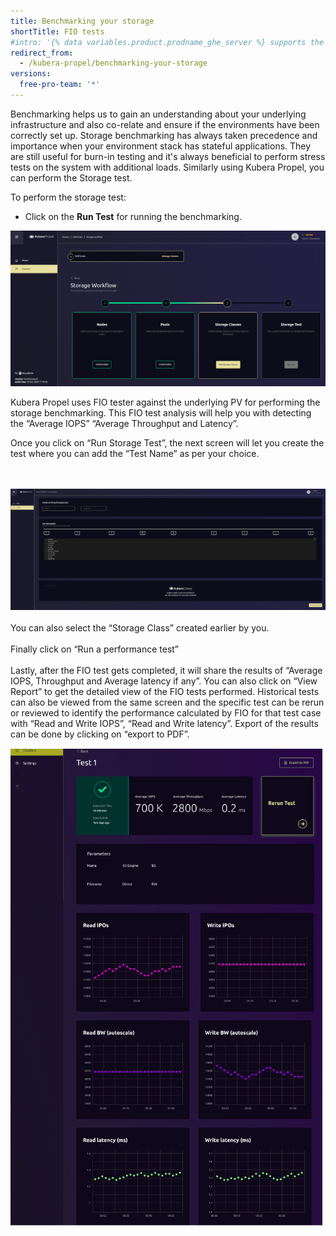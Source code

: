 ```yaml
---
title: Benchmarking your storage
shortTitle: FIO tests
#intro: '{% data variables.product.prodname_ghe_server %} supports the same powerful API available on {% data variables.product.prodname_dotcom_the_website %} as well as its own set of API endpoints.'
redirect_from:
  - /kubera-propel/benchmarking-your-storage
versions:
  free-pro-team: '*'
---
```


Benchmarking helps us to gain an understanding about your underlying infrastructure and also co-relate and ensure if the environments have been correctly set up. Storage benchmarking has always taken precedence and importance when your environment stack has stateful applications. They are still useful for burn-in testing and it's always beneficial to perform stress tests on the system with additional loads.
Similarly using Kubera Propel, you can perform the Storage test.

To perform the storage test:

* Click on the <b> Run Test</b> for running the benchmarking. 


<a href="/assets/images/propel14.png" target="_blank"><img class="image-with-border" src="/assets/images/propel14.png"></a>

Kubera Propel uses FIO tester against the underlying PV for performing the storage benchmarking. This FIO test analysis will help you with detecting the “Average IOPS” “Average Throughput and Latency”.

Once you click on “Run Storage Test”, the next screen will let you create the test where you can add the “Test Name” as per your choice.

<br><br>
<a href="/assets/images/propel_FIO.png" target="_blank"><img class="image-with-border" src="/assets/images/propel_FIO.png"></a>
<br><br>
You can also select the “Storage Class” created earlier by you.
<br><br>
Finally click on “Run a performance test”
<br><br>
Lastly, after the FIO test gets completed, it will share the results of “Average IOPS, Throughput and Average latency if any”. You can also click on “View Report” to get the detailed view of the FIO tests performed. Historical tests can also be viewed from the same screen and the specific test can be rerun or reviewed to identify the performance calculated by FIO for that test case with “Read  and Write IOPS”, “Read and Write latency”. Export of the results can be done by clicking on “export to PDF”.


<a href="/assets/images/propel18.png" target="_blank"><img class="image-with-border" src="/assets/images/propel18.png"></a>
<br><br>
